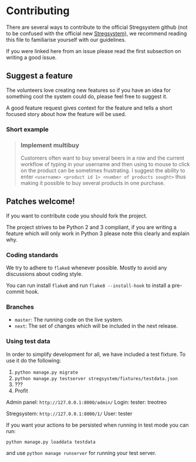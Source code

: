 # Contributing
There are several ways to contribute to the official Stregsystem github (not to be confused with the official new [Stregsystem](https://github.com/f-klubben/stregsystem)), we recommend reading this file to familiarise yourself with our guidelines.

If you were linked here from an issue please read the first subsection on writing a good issue.

## Suggest a feature
The volunteers love creating new features so if you have an idea for something cool the system could do, please feel free to suggest it.

A good feature request gives context for the feature and tells a short focused story about how the feature will be used.

### Short example
> ### Implement multibuy
> Customers often want to buy several beers in a row and the current workflow of typing in your username and then using to mouse to click on the product can be sometimes frustrating.
> I suggest the ability to enter `<username> <product id 1> <number of products sought>` thus making it possible to buy several products in one purchase.

## Patches welcome!
If you want to contribute code you should fork the project.

The project strives to be Python 2 and 3 compliant, if you are writing a feature which will only work in Python 3 please note this clearly and explain why.

### Coding standards
We try to adhere to `flake8` whenever possible. Mostly to avoid any
discussions about coding style.

You can run install `flake8` and run `flake8 --install-hook` to install
a pre-commit hook.

### Branches
 - `master`: The running code on the live system.
 - `next`: The set of changes which will be included in the next release.

### Using test data
In order to simplify development for all, we have included a test fixture.
To use it do the following:
1. `python manage.py migrate`
2. `python manage.py testserver stregsystem/fixtures/testdata.json`
3. ???
4. Profit

Admin panel: `http://127.0.0.1:8000/admin/`
Login: tester: treotreo

Stregsystem: `http://127.0.0.1:8000/1/`
User: tester

If you want your actions to be persisted when running in test mode you can run:

`python manage.py loaddata testdata`

and use `python manage runserver` for running your test server.
